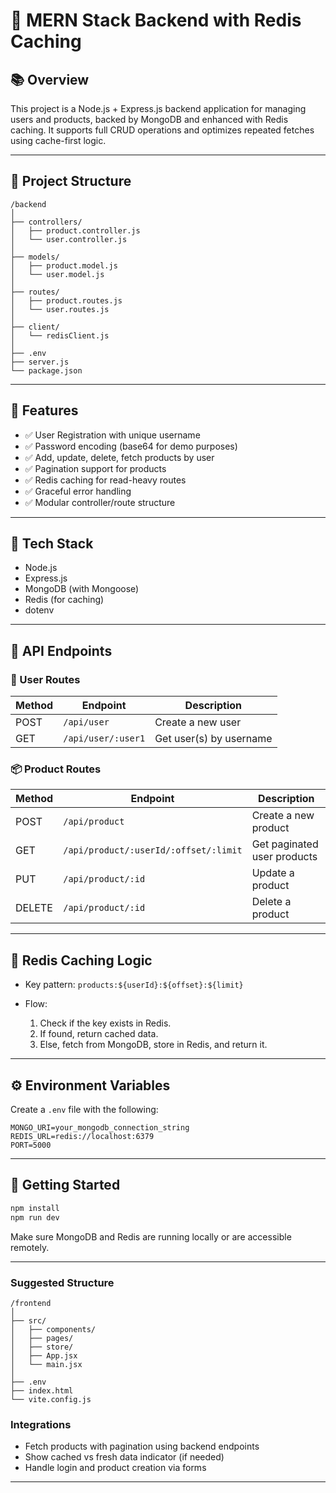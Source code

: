 # 💪 MERN Stack Backend with Redis Caching

## 📚 Overview

This project is a Node.js + Express.js backend application for managing users and products, backed by MongoDB and enhanced with Redis caching. It supports full CRUD operations and optimizes repeated fetches using cache-first logic.

---

## 📂 Project Structure

```
/backend
│
├── controllers/
│   ├── product.controller.js
│   └── user.controller.js
│
├── models/
│   ├── product.model.js
│   └── user.model.js
│
├── routes/
│   ├── product.routes.js
│   └── user.routes.js
│
├── client/
│   └── redisClient.js
│
├── .env
├── server.js
└── package.json

```

---

## 🔧 Features

* ✅ User Registration with unique username
* ✅ Password encoding (base64 for demo purposes)
* ✅ Add, update, delete, fetch products by user
* ✅ Pagination support for products
* ✅ Redis caching for read-heavy routes
* ✅ Graceful error handling
* ✅ Modular controller/route structure

---

## 🧰 Tech Stack

* Node.js
* Express.js
* MongoDB (with Mongoose)
* Redis (for caching)
* dotenv

---

## 🚀 API Endpoints

### 👤 User Routes

| Method | Endpoint           | Description             |
| ------ | ------------------ | ----------------------- |
| POST   | `/api/user`        | Create a new user       |
| GET    | `/api/user/:user1` | Get user(s) by username |

### 📦 Product Routes

| Method | Endpoint                              | Description                 |
| ------ | ------------------------------------- | --------------------------- |
| POST   | `/api/product`                        | Create a new product        |
| GET    | `/api/product/:userId/:offset/:limit` | Get paginated user products |
| PUT    | `/api/product/:id`                    | Update a product            |
| DELETE | `/api/product/:id`                    | Delete a product            |

---

## 🧐 Redis Caching Logic

* Key pattern: `products:${userId}:${offset}:${limit}`
* Flow:

  1. Check if the key exists in Redis.
  2. If found, return cached data.
  3. Else, fetch from MongoDB, store in Redis, and return it.

---

## ⚙️ Environment Variables

Create a `.env` file with the following:

```
MONGO_URI=your_mongodb_connection_string
REDIS_URL=redis://localhost:6379
PORT=5000
```

---

## 🏃 Getting Started

```bash
npm install
npm run dev
```

Make sure MongoDB and Redis are running locally or are accessible remotely.

---

### Suggested Structure

```
/frontend
│
├── src/
│   ├── components/
│   ├── pages/
│   ├── store/      
│   ├── App.jsx
│   └── main.jsx
│
├── .env
├── index.html
└── vite.config.js
```

### Integrations

* Fetch products with pagination using backend endpoints
* Show cached vs fresh data indicator (if needed)
* Handle login and product creation via forms

---

